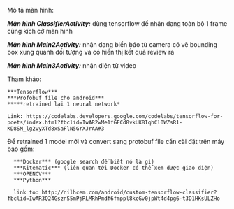 Mô tả màn hình:

***Màn hình ClassifierActivity:*** dùng tensorflow để nhận dạng toàn bộ 1 frame cùng kích cở màn hình

***Màn hình Main2Activity:*** nhận dạng biển báo từ camera có vẽ bounding box xung quanh đối tượng và có hiển thị kết quả review ra

***Màn hình Main3Activity:*** nhận diện từ video


Tham khảo: 

    ***Tensorflow***
    ***Profobuf file cho android***
    *****retrained lại 1 neural network*
    
    Link: https://codelabs.developers.google.com/codelabs/tensorflow-for-poets/index.html?fbclid=IwAR2wMe1fGFCd8vkUK8IqhCl0WZsR1-KD8SM_lg2vyXTd8xSaFlN5GrXJrAA#3
    

Để retrained 1 model mới và convert sang protobuf file cần cài đặt trên máy bao gồm:
   
      ***Docker*** (google search để biết nó là gì)
      ***Kitematic*** (liên quan tới Docker có thể xem được giao diện)
      ***OPENCV***
      ***Python***
      
      link to: http://nilhcem.com/android/custom-tensorflow-classifier?fbclid=IwAR3Q24GsznS5mPjRLMRhPmdf6fmppl8kcGv0jpWt4d4pg6-t3D1HKsULZHo
